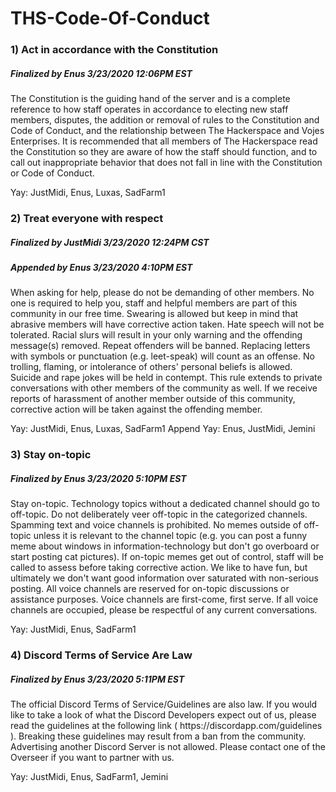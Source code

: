 # THS-Code-Of-Conduct

### 1) Act in accordance with the Constitution
##### Finalized by Enus 3/23/2020 12:06PM EST
<p>The Constitution is the guiding hand of the server and is a complete reference to how staff operates in accordance to electing new staff members, disputes, the addition or removal of rules to the Constitution and Code of Conduct, and the relationship between The Hackerspace and Vojes Enterprises. It is recommended that all members of The Hackerspace read the Constitution so they are aware of how the staff should function, and to call out inappropriate behavior that does not fall in line with the Constitution or Code of Conduct.</p>
Yay: JustMidi, Enus, Luxas, SadFarm1

### 2) Treat everyone with respect
##### Finalized by JustMidi 3/23/2020 12:24PM CST
##### Appended by Enus 3/23/2020 4:10PM EST
<p>When asking for help, please do not be demanding of other members. No one is required to help you, staff and helpful members are part of this community in our free time. Swearing is allowed but keep in mind that abrasive members will have corrective action taken. Hate speech will not be tolerated. Racial slurs will result in your only warning and the offending message(s) removed. Repeat offenders will be banned. Replacing letters with symbols or punctuation (e.g. leet-speak) will count as an offense. No trolling, flaming, or intolerance of others' personal beliefs is allowed. Suicide and rape jokes will be held in contempt. This rule extends to private conversations with other members of the community as well. If we receive reports of harassment of another member outside of this community, corrective action will be taken against the offending member.</p>
Yay: JustMidi, Enus, Luxas, SadFarm1
Append Yay: Enus, JustMidi, Jemini

### 3) Stay on-topic
##### Finalized by Enus 3/23/2020 5:10PM EST
<p>Stay on-topic. Technology topics without a dedicated channel should go to off-topic. Do not deliberately veer off-topic in the categorized channels. Spamming text and voice channels is prohibited. No memes outside of off-topic unless it is relevant to the channel topic (e.g. you can post a funny meme about windows in information-technology but don't go overboard or start posting cat pictures). If on-topic memes get out of control, staff will be called to assess before taking corrective action. We like to have fun, but ultimately we don't want good information over saturated with non-serious posting. All voice channels are reserved for on-topic discussions or assistance purposes. Voice channels are first-come, first serve. If all voice channels are occupied, please be respectful of any current conversations.</p>
Yay: JustMidi, Enus, SadFarm1

### 4) Discord Terms of Service Are Law
##### Finalized by Enus 3/23/2020 5:11PM EST
<p>The official Discord Terms of Service/Guidelines are also law. If you would like to take a look of what the Discord Developers expect out of us, please read the guidelines at the following link ( https://discordapp.com/guidelines ). Breaking these guidelines may result from a ban from the community.  Advertising another Discord Server is not allowed. Please contact one of the Overseer if you want to partner with us.</p>
Yay: JustMidi, Enus, SadFarm1, Jemini
